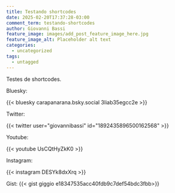 ```yaml
---
title: Testando shortcodes
date: 2025-02-20T17:37:28-03:00
comment_term: testando-shortcodes
author: Giovanni Bassi
feature_image: images/add_post_feature_image_here.jpg
feature_image_alt: Placeholder alt text
categories:
  - uncategorized
tags:
  - untagged
---
```


Testes de shortcodes.

<!--more-->

Bluesky:

{{< bluesky carapanarana.bsky.social 3liab35egcc2e >}}

Twitter:

{{< twitter user="giovannibassi" id="1892435896500162568" >}}

Youtube:

{{< youtube UsCQtHyZkK0 >}}

Instagram:

{{< instagram DESYk8dxXrq >}}

Gist:
{{< gist giggio e18347535acc40fdb9c7def54bdc3fbb>}}
